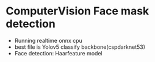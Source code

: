 # ComputerVision Face mask detection

- Running realtime onnx cpu
- best file is Yolov5 classify backbone(cspdarknet53)
- Face detection: Haarfeature model
